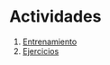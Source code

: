 # Actividades

1. [Entrenamiento](./Entrenamiento/README.md)
2. [Ejercicios](./Ejercicios/README.md)